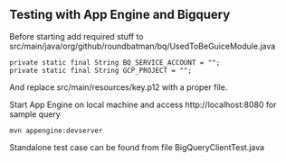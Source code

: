 ## Testing with App Engine and Bigquery

Before starting add required stuff to src/main/java/org/github/roundbatman/bq/UsedToBeGuiceModule.java

    private static final String BQ_SERVICE_ACCOUNT = "";
    private static final String GCP_PROJECT = "";

And replace src/main/resources/key.p12 with a proper file.

Start App Engine on local machine and access http://localhost:8080 for sample query

    mvn appengine:devserver

Standalone test case can be found from file BigQueryClientTest.java